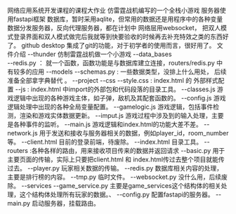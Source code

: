 网络应用系统开发课程的课程大作业
仿雷霆战机编写的一个全栈小游戏
服务器使用fastapi框架
数据库，暂时采用aqlite，但常用的数据还是用程序中的各种变量
数据分发服务器，反向代理服务器，都在计划中
网络层用websocket，
把双人模式登录界面和双人模式做完后我就等到快要验收的时候再去补充特效之类的东西好了。
github desktop 集成了git的功能，对于初学者的使用而言，很好用了。
文件介绍
--thunder 仿制雷霆战机做一个小游戏
    --data_bases   
        --redis.py  ：  就一个函数，函数功能是与数据库建立连接，routers/redis.py 中有较多的应用
    --models
        --schemas.py : 一些数据类型，没排上什么用处， 后续准备全部拿字典替代 。
    --project 
        --css
            --style.css : index.html 的 外部样式配置
        --js : index.html 中import的外部包和代码段落的目录工具。
            --classes.js 游戏逻辑中出现的各种游戏主体，如子弹，敌机及其配套函数的。
            --config.js  游戏逻辑处理中出现的各种全局变量配置。
            --gamelogic.js 游戏逻辑，包括事件检测，渲染和游戏实体数据更新。
            --imput.js    游戏过程中涉及到的输入处理，主要是各种事件的监听。
            --main.js    游戏逻辑和index.html的功能大差不差。
            --network.js  用于发送和接收与服务器相关的数据，例如player_id，room_number等。
            --client.html 目前的登录前端，待废除。
            --index.html  目录工具。
    --routers :各种各样的路由，用来接收项目传来的数据并返回请求
        --basic.py 用于主要页面的传输，实际上只要把client.html 和 index.html传过去整个项目就能传过去。
        --player.py 玩家相关数据的传输。
        --redis.py  数据库相关内容的处理，主要是排行榜的内容。
        --tmp.py  临时文件。
        --websocket.py 没什么用，后续废除。
    --services 
        --game_service.py 主要是game_services这个结构体的相关处理，这个结构体处理所有玩家的数据。、
    --config.py 配置fastapi的服务器。
    --main.py  启动服务器，挂载路由。

